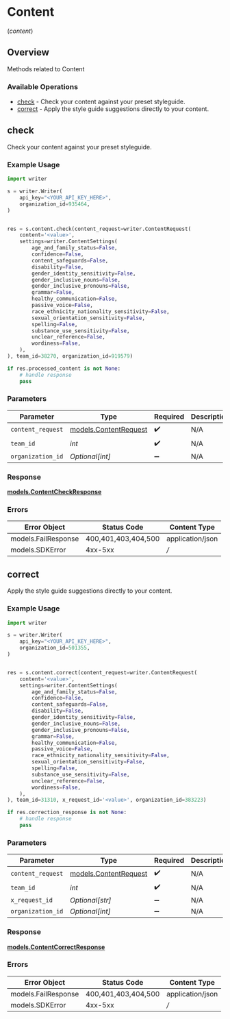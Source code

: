 # Content
(*content*)

## Overview

Methods related to Content

### Available Operations

* [check](#check) - Check your content against your preset styleguide.
* [correct](#correct) - Apply the style guide suggestions directly to your content.

## check

Check your content against your preset styleguide.

### Example Usage

```python
import writer

s = writer.Writer(
    api_key="<YOUR_API_KEY_HERE>",
    organization_id=935464,
)


res = s.content.check(content_request=writer.ContentRequest(
    content='<value>',
    settings=writer.ContentSettings(
        age_and_family_status=False,
        confidence=False,
        content_safeguards=False,
        disability=False,
        gender_identity_sensitivity=False,
        gender_inclusive_nouns=False,
        gender_inclusive_pronouns=False,
        grammar=False,
        healthy_communication=False,
        passive_voice=False,
        race_ethnicity_nationality_sensitivity=False,
        sexual_orientation_sensitivity=False,
        spelling=False,
        substance_use_sensitivity=False,
        unclear_reference=False,
        wordiness=False,
    ),
), team_id=38270, organization_id=919579)

if res.processed_content is not None:
    # handle response
    pass

```

### Parameters

| Parameter                                               | Type                                                    | Required                                                | Description                                             |
| ------------------------------------------------------- | ------------------------------------------------------- | ------------------------------------------------------- | ------------------------------------------------------- |
| `content_request`                                       | [models.ContentRequest](../../models/contentrequest.md) | :heavy_check_mark:                                      | N/A                                                     |
| `team_id`                                               | *int*                                                   | :heavy_check_mark:                                      | N/A                                                     |
| `organization_id`                                       | *Optional[int]*                                         | :heavy_minus_sign:                                      | N/A                                                     |


### Response

**[models.ContentCheckResponse](../../models/contentcheckresponse.md)**
### Errors

| Error Object        | Status Code         | Content Type        |
| ------------------- | ------------------- | ------------------- |
| models.FailResponse | 400,401,403,404,500 | application/json    |
| models.SDKError     | 4xx-5xx             | */*                 |

## correct

Apply the style guide suggestions directly to your content.

### Example Usage

```python
import writer

s = writer.Writer(
    api_key="<YOUR_API_KEY_HERE>",
    organization_id=501355,
)


res = s.content.correct(content_request=writer.ContentRequest(
    content='<value>',
    settings=writer.ContentSettings(
        age_and_family_status=False,
        confidence=False,
        content_safeguards=False,
        disability=False,
        gender_identity_sensitivity=False,
        gender_inclusive_nouns=False,
        gender_inclusive_pronouns=False,
        grammar=False,
        healthy_communication=False,
        passive_voice=False,
        race_ethnicity_nationality_sensitivity=False,
        sexual_orientation_sensitivity=False,
        spelling=False,
        substance_use_sensitivity=False,
        unclear_reference=False,
        wordiness=False,
    ),
), team_id=31310, x_request_id='<value>', organization_id=383223)

if res.correction_response is not None:
    # handle response
    pass

```

### Parameters

| Parameter                                               | Type                                                    | Required                                                | Description                                             |
| ------------------------------------------------------- | ------------------------------------------------------- | ------------------------------------------------------- | ------------------------------------------------------- |
| `content_request`                                       | [models.ContentRequest](../../models/contentrequest.md) | :heavy_check_mark:                                      | N/A                                                     |
| `team_id`                                               | *int*                                                   | :heavy_check_mark:                                      | N/A                                                     |
| `x_request_id`                                          | *Optional[str]*                                         | :heavy_minus_sign:                                      | N/A                                                     |
| `organization_id`                                       | *Optional[int]*                                         | :heavy_minus_sign:                                      | N/A                                                     |


### Response

**[models.ContentCorrectResponse](../../models/contentcorrectresponse.md)**
### Errors

| Error Object        | Status Code         | Content Type        |
| ------------------- | ------------------- | ------------------- |
| models.FailResponse | 400,401,403,404,500 | application/json    |
| models.SDKError     | 4xx-5xx             | */*                 |
